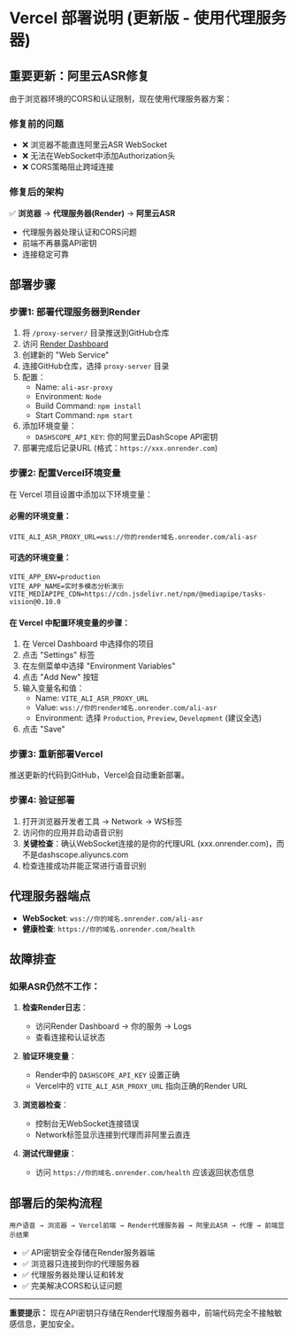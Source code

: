 # Vercel 部署说明 (更新版 - 使用代理服务器)

## 重要更新：阿里云ASR修复

由于浏览器环境的CORS和认证限制，现在使用代理服务器方案：

### 修复前的问题
- ❌ 浏览器不能直连阿里云ASR WebSocket
- ❌ 无法在WebSocket中添加Authorization头
- ❌ CORS策略阻止跨域连接

### 修复后的架构
✅ **浏览器** → **代理服务器(Render)** → **阿里云ASR**
- 代理服务器处理认证和CORS问题
- 前端不再暴露API密钥
- 连接稳定可靠

## 部署步骤

### 步骤1: 部署代理服务器到Render

1. 将 `/proxy-server/` 目录推送到GitHub仓库
2. 访问 [Render Dashboard](https://render.com)
3. 创建新的 "Web Service"
4. 连接GitHub仓库，选择 `proxy-server` 目录
5. 配置：
   - Name: `ali-asr-proxy`  
   - Environment: `Node`
   - Build Command: `npm install`
   - Start Command: `npm start`
6. 添加环境变量：
   - `DASHSCOPE_API_KEY`: 你的阿里云DashScope API密钥
7. 部署完成后记录URL (格式：`https://xxx.onrender.com`)

### 步骤2: 配置Vercel环境变量

在 Vercel 项目设置中添加以下环境变量：

#### 必需的环境变量：
```
VITE_ALI_ASR_PROXY_URL=wss://你的render域名.onrender.com/ali-asr
```

#### 可选的环境变量：
```
VITE_APP_ENV=production
VITE_APP_NAME=实时多模态分析演示
VITE_MEDIAPIPE_CDN=https://cdn.jsdelivr.net/npm/@mediapipe/tasks-vision@0.10.0
```

#### 在 Vercel 中配置环境变量的步骤：

1. 在 Vercel Dashboard 中选择你的项目
2. 点击 "Settings" 标签
3. 在左侧菜单中选择 "Environment Variables"
4. 点击 "Add New" 按钮
5. 输入变量名和值：
   - Name: `VITE_ALI_ASR_PROXY_URL`
   - Value: `wss://你的render域名.onrender.com/ali-asr`
   - Environment: 选择 `Production`, `Preview`, `Development` (建议全选)
6. 点击 "Save"

### 步骤3: 重新部署Vercel

推送更新的代码到GitHub，Vercel会自动重新部署。

### 步骤4: 验证部署

1. 打开浏览器开发者工具 → Network → WS标签
2. 访问你的应用并启动语音识别  
3. **关键检查**：确认WebSocket连接的是你的代理URL (xxx.onrender.com)，而不是dashscope.aliyuncs.com
4. 检查连接成功并能正常进行语音识别

## 代理服务器端点

- **WebSocket**: `wss://你的域名.onrender.com/ali-asr`
- **健康检查**: `https://你的域名.onrender.com/health`

## 故障排查

### 如果ASR仍然不工作：

1. **检查Render日志**：
   - 访问Render Dashboard → 你的服务 → Logs
   - 查看连接和认证状态

2. **验证环境变量**：
   - Render中的 `DASHSCOPE_API_KEY` 设置正确
   - Vercel中的 `VITE_ALI_ASR_PROXY_URL` 指向正确的Render URL

3. **浏览器检查**：
   - 控制台无WebSocket连接错误
   - Network标签显示连接到代理而非阿里云直连

4. **测试代理健康**：
   - 访问 `https://你的域名.onrender.com/health` 应该返回状态信息

## 部署后的架构流程

```
用户语音 → 浏览器 → Vercel前端 → Render代理服务器 → 阿里云ASR → 代理 → 前端显示结果
```

- ✅ API密钥安全存储在Render服务器端
- ✅ 浏览器只连接到你的代理服务器
- ✅ 代理服务器处理认证和转发
- ✅ 完美解决CORS和认证问题

---

**重要提示：** 现在API密钥只存储在Render代理服务器中，前端代码完全不接触敏感信息，更加安全。